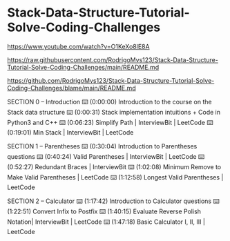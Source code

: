 # Stack-Data-Structure-Tutorial-Solve-Coding-Challenges

https://www.youtube.com/watch?v=O1KeXo8lE8A

https://raw.githubusercontent.com/RodrigoMvs123/Stack-Data-Structure-Tutorial-Solve-Coding-Challenges/main/README.md

https://github.com/RodrigoMvs123/Stack-Data-Structure-Tutorial-Solve-Coding-Challenges/blame/main/README.md

SECTION 0 – Introduction
⌨️ (0:00:00) Introduction to the course on the Stack data structure
⌨️ (0:00:31) Stack implementation intuitions + Code in Python3 and C++
⌨️ (0:06:23) Simplify Path | InterviewBit | LeetCode
⌨️ (0:19:01) Min Stack | InterviewBit | LeetCode

SECTION 1 – Parentheses
⌨️ (0:30:04) Introduction to Parentheses questions
⌨️ (0:40:24) Valid Parentheses | InterviewBit | LeetCode
⌨️ (0:52:27) Redundant Braces | InterviewBit
⌨️ (1:02:08) Minimum Remove to Make Valid Parentheses | LeetCode
⌨️ (1:12:58) Longest Valid Parentheses | LeetCode

SECTION 2 – Calculator
⌨️ (1:17:42) Introduction to Calculator questions
⌨️ (1:22:51) Convert Infix to Postfix
⌨️ (1:40:15) Evaluate Reverse Polish Notation| InterviewBit | LeetCode
⌨️ (1:47:18) Basic Calculator I, II, III | LeetCode
